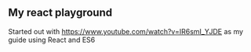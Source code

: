 ## My react playground
Started out with https://www.youtube.com/watch?v=IR6smI_YJDE as my guide using React and ES6
